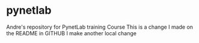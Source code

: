 # pynetlab
Andre's repository for PynetLab training Course
This is a change I made on the README in GITHUB
I make another local change


